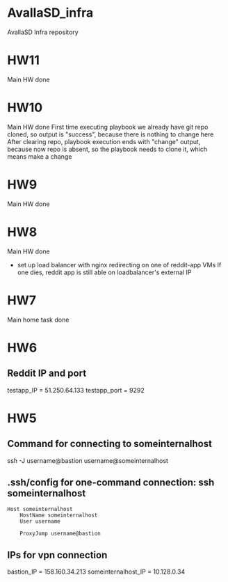 # AvallaSD_infra
AvallaSD Infra repository

# HW11
Main HW done

# HW10
Main HW done
First time executing playbook we already have git repo cloned, so output is "success", because there is nothing to change here
After clearing repo, playbook execution ends with "change" output, because now repo is absent, so the playbook needs to clone it, which means make a change

# HW9
Main HW done

# HW8
Main HW done
+ set up load balancer with nginx redirecting on one of reddit-app VMs
If one dies, reddit app is still able on loadbalancer's external IP

# HW7
Main home task done

# HW6
## Reddit IP and port
testapp_IP = 51.250.64.133
testapp_port = 9292

# HW5
## Command for connecting to someinternalhost
ssh -J username@bastion username@someinternalhost

## .ssh/config for one-command connection: ssh someinternalhost
    Host someinternalhost
        HostName someinternalhost
        User username

        ProxyJump username@bastion

## IPs for vpn connection
bastion_IP = 158.160.34.213
someinternalhost_IP = 10.128.0.34
